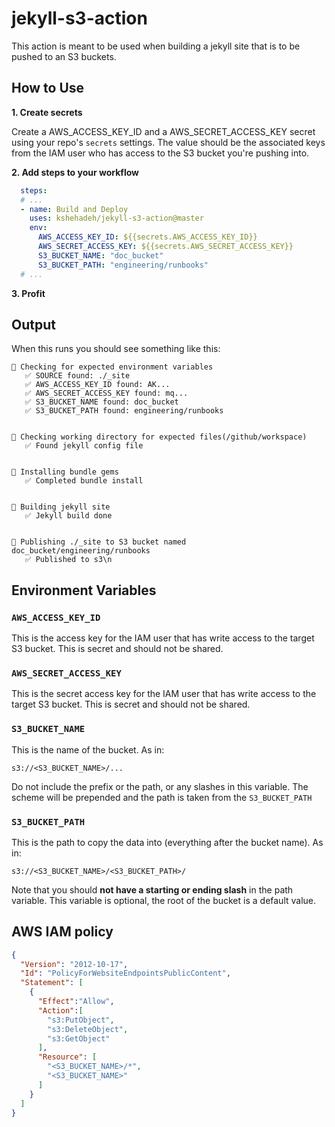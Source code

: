 # jekyll-s3-action

This action is meant to be used when building a jekyll site that is to be pushed to an S3 buckets.
## How to Use

**1. Create secrets**

Create a AWS_ACCESS_KEY_ID and a AWS_SECRET_ACCESS_KEY secret using your repo's `secrets` settings.  The value should be the associated keys from the IAM user who has access to the S3 bucket you're pushing into.

**2. Add steps to your workflow**

```yaml
  steps:
  # ...
  - name: Build and Deploy
    uses: kshehadeh/jekyll-s3-action@master
    env: 
      AWS_ACCESS_KEY_ID: ${{secrets.AWS_ACCESS_KEY_ID}}
      AWS_SECRET_ACCESS_KEY: ${{secrets.AWS_SECRET_ACCESS_KEY}}
      S3_BUCKET_NAME: "doc_bucket"
      S3_BUCKET_PATH: "engineering/runbooks"    
  # ...
```

**3. Profit**

## Output

When this runs you should see something like this:
```
🚩 Checking for expected environment variables
   ✅ SOURCE found: ./_site
   ✅ AWS_ACCESS_KEY_ID found: AK... 
   ✅ AWS_SECRET_ACCESS_KEY found: mq... 
   ✅ S3_BUCKET_NAME found: doc_bucket
   ✅ S3_BUCKET_PATH found: engineering/runbooks


🚩 Checking working directory for expected files(/github/workspace)
   ✅ Found jekyll config file


🚩 Installing bundle gems
   ✅ Completed bundle install


🚩 Building jekyll site
   ✅ Jekyll build done


🚩 Publishing ./_site to S3 bucket named doc_bucket/engineering/runbooks
   ✅ Published to s3\n
```


## Environment Variables

### `AWS_ACCESS_KEY_ID`
This is the access key for the IAM user that has write access to the target S3 bucket.  This is secret and should not be shared.

### `AWS_SECRET_ACCESS_KEY`
This is the secret access key for the IAM user that has write access to the target S3 bucket.  This is secret and should not be shared.

### `S3_BUCKET_NAME`
This is the name of the bucket. As in:
```
s3://<S3_BUCKET_NAME>/...
```

Do not include the prefix or the path, or any slashes in this variable.  The scheme will be prepended and the path is taken from the `S3_BUCKET_PATH`

### `S3_BUCKET_PATH`
This is the path to copy the data into (everything after the bucket name). As in:
```
s3://<S3_BUCKET_NAME>/<S3_BUCKET_PATH>/
```
Note that you should **not have a starting or ending slash** in the path variable.
This variable is optional, the root of the bucket is a default value.

## AWS IAM policy

```json
{
  "Version": "2012-10-17",
  "Id": "PolicyForWebsiteEndpointsPublicContent",
  "Statement": [
    {
      "Effect":"Allow",
      "Action":[
        "s3:PutObject",
        "s3:DeleteObject",
        "s3:GetObject"
      ],
      "Resource": [
        "<S3_BUCKET_NAME>/*",
        "<S3_BUCKET_NAME>"
      ]
    }
  ]
}
```